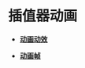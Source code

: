 # 插值器动画<a name="ZH-CN_TOPIC_0000001171846694"></a>

-   **[动画动效](ui-js-animate-dynamic-effects.md)**  

-   **[动画帧](ui-js-animate-frame.md)**  


